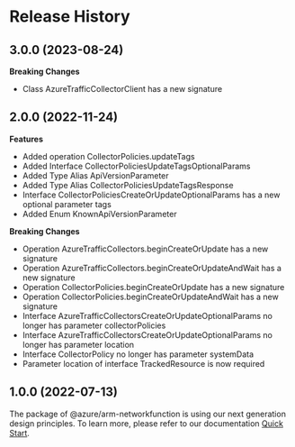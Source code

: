 # Release History
    
## 3.0.0 (2023-08-24)
    
**Breaking Changes**

  - Class AzureTrafficCollectorClient has a new signature
    
    
## 2.0.0 (2022-11-24)
    
**Features**

  - Added operation CollectorPolicies.updateTags
  - Added Interface CollectorPoliciesUpdateTagsOptionalParams
  - Added Type Alias ApiVersionParameter
  - Added Type Alias CollectorPoliciesUpdateTagsResponse
  - Interface CollectorPoliciesCreateOrUpdateOptionalParams has a new optional parameter tags
  - Added Enum KnownApiVersionParameter

**Breaking Changes**

  - Operation AzureTrafficCollectors.beginCreateOrUpdate has a new signature
  - Operation AzureTrafficCollectors.beginCreateOrUpdateAndWait has a new signature
  - Operation CollectorPolicies.beginCreateOrUpdate has a new signature
  - Operation CollectorPolicies.beginCreateOrUpdateAndWait has a new signature
  - Interface AzureTrafficCollectorsCreateOrUpdateOptionalParams no longer has parameter collectorPolicies
  - Interface AzureTrafficCollectorsCreateOrUpdateOptionalParams no longer has parameter location
  - Interface CollectorPolicy no longer has parameter systemData
  - Parameter location of interface TrackedResource is now required
    
    
## 1.0.0 (2022-07-13)

The package of @azure/arm-networkfunction is using our next generation design principles. To learn more, please refer to our documentation [Quick Start](https://aka.ms/js-track2-quickstart).
